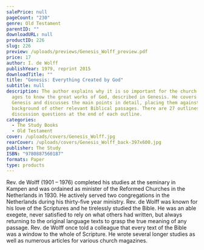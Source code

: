 ```yaml
---
salePrice: null
pageCount: "230"
genre: Old Testament
parentID: ""
downloadURL: null
productID: 226
slug: 226
preview: /uploads/previews/Genesis_Wolff_preview.pdf
price: 17
author: I. de Wolff
publishYear: 1979, reprint 2015
downloadTitle: ""
title: "Genesis: Everything Created by God"
subtitle: null
description: The author explains why it is so important for the church of all
  ages to know the great works of God, described in Genesis. He covers all of
  Genesis and discusses the main points in detail, placing them against the
  background of other relevant Biblical passages. There are 27 outlines with
  discussion questions at the end of each outline.
categories:
  - The Study Books
  - Old Testament
cover: /uploads/covers/Genesis_Wolff.jpg
rearCover: /uploads/covers/Genesis_Wolff_back-397x600.jpg
publisher: The Study
ISBN: "9780887560187"
formats: Paper
type: products
---
```

Rev. de Wolff (1901 – 1976) completed his studies at the seminary in Kampen and was ordained as minister of the Reformed Churches in the Netherlands in 1930. He actively served two congregations in the Netherlands during his thirty-five year ministry. Rev. de Wolff was known for his love of the Scriptures and he tirelessly studied the Bible. He was an able exegete, never satisfied to rely on what others had written, but always returning to the original language texts to grasp the true meaning of any passage. Rev. de Wolff once told a colleague that every text of the Bible was a window to the whole of Scripture. He wrote several longer studies as well as numerous articles for various church magazines.